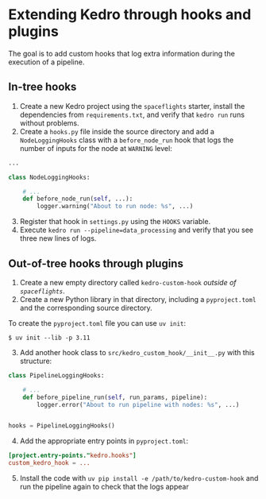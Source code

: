# Extending Kedro through hooks and plugins

The goal is to add custom hooks that log extra information during the execution of a pipeline.

## In-tree hooks

1. Create a new Kedro project using the `spaceflights` starter, install the dependencies from `requirements.txt`, and verify that `kedro run` runs without problems.
2. Create a `hooks.py` file inside the source directory and add a `NodeLoggingHooks` class with a `before_node_run` hook that logs the number of inputs for the node at `WARNING` level:

```python
...

class NodeLoggingHooks:

    # ...
    def before_node_run(self, ...):
        logger.warning("About to run node: %s", ...)
```

3. Register that hook in `settings.py` using the `HOOKS` variable.
4. Execute `kedro run --pipeline=data_processing` and verify that you see three new lines of logs.

## Out-of-tree hooks through plugins

1. Create a new empty directory called `kedro-custom-hook` _outside of `spaceflights`_.
2. Create a new Python library in that directory, including a `pyproject.toml` and the corresponding source directory.

To create the `pyproject.toml` file you can use `uv init`:

```
$ uv init --lib -p 3.11
```

3. Add another hook class to `src/kedro_custom_hook/__init__.py` with this structure:

```python
class PipelineLoggingHooks:

    # ...
    def before_pipeline_run(self, run_params, pipeline):
        logger.error("About to run pipeline with nodes: %s", ...)


hooks = PipelineLoggingHooks()
```

4. Add the appropriate entry points in `pyproject.toml`:

```toml
[project.entry-points."kedro.hooks"]
custom_kedro_hook = ...
```

5. Install the code with `uv pip install -e /path/to/kedro-custom-hook` and run the pipeline again to check that the logs appear

